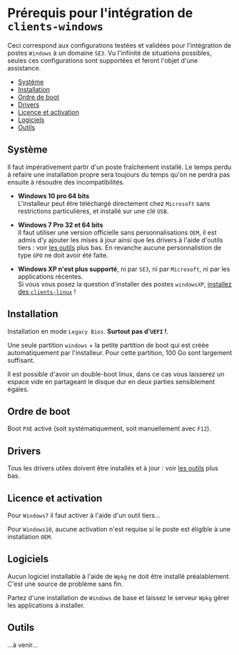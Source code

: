 # Prérequis pour l'intégration de `clients-windows`

Ceci correspond aux configurations testées et validées pour l'intégration de postes `Windows` à un domaine `SE3`. Vu l'infinité de situations possibles, seules ces configurations sont supportées et feront l'objet d'une assistance.

* [Système](#système)
* [Installation](#installation)
* [Ordre de boot](#ordre-de-boot)
* [Drivers](#drivers)
* [Licence et activation](#licence-et-activation)
* [Logiciels](#logiciels)
* [Outils](#outils)


## Système

Il faut impérativement partir d'un poste fraîchement installé. Le temps perdu à refaire une installation propre sera toujours du temps qu'on ne perdra pas ensuite à résoudre des incompatibilités.

* **Windows 10 pro 64 bits**  
L'installeur peut être téléchargé directement chez `Microsoft` sans restrictions particulières, et installé sur une clé `USB`.

* **Windows 7 Pro 32 et 64 bits**  
Il faut utiliser une version officielle sans personnalisations `OEM`, il est admis d'y ajouter les mises à jour ainsi que les drivers à l'aide d'outils tiers : voir
[les outils](#outils) plus bas. En revanche aucune personnalistion de type `GPO` ne doit avoir été faite.

* **Windows XP n'est plus supporté**, ni par `SE3`, ni par `Microsoft`, ni par les applications récentes.  
Si vous vous posez la question d'installer des postes `windowsXP`, [installez des `clients-linux`](../pxe-clients-linux/README.md#installation-de-clients-linux-debian-et-ubuntu-via-se3--intégration-automatique) !


## Installation

Installation en mode `Legacy Bios`. **Surtout pas d'`UEFI` !**.

Une seule partition `windows` + la petite partition de boot qui est créée automatiquement par l'installeur. Pour cette partition, 100 Go sont largement suffisant.

Il est possible d'avoir un double-boot linux, dans ce cas vous laisserez un espace vide en partageant le disque dur en deux parties sensiblement égales.


## Ordre de boot

Boot `PXE` activé (soit systématiquement, soit manuellement avec `F12`).


## Drivers

Tous les drivers utiles doivent être installés et à jour : voir
[les outils](#outils) plus bas.


## Licence et activation

Pour `Windows7` il faut activer à l'aide d'un outil tiers…

Pour `Windows10`, aucune activation n'est requise si le poste est éligible à une installation `OEM`.


## Logiciels

Aucun logiciel installable à l'aide de `Wpkg` ne doit être installé préalablement. C'est une source de problème sans fin.

Partez d'une installation de `Windows` de base et laissez le serveur `Wpkg` gérer les applications à installer.


## Outils

…à venir…
